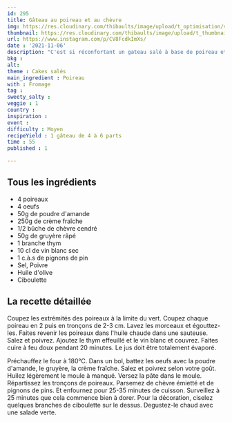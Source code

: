 ```yaml
---
id: 295
title: Gâteau au poireau et au chèvre
img: https://res.cloudinary.com/thibaults/image/upload/t_optimisation/v1636230147/Recipes/20211106_gateau_poireau_chevre.jpg
thumbnail: https://res.cloudinary.com/thibaults/image/upload/t_thumbnail_josie/v1636230147/Recipes/20211106_gateau_poireau_chevre.jpg
url: https://www.instagram.com/p/CV8FcdkImXs/
date : '2021-11-06'
description: "C'est si réconfortant un gateau salé à base de poireau et de chèvre cendré."
bkg : 
alt: 
theme : Cakes salés
main_ingredient : Poireau
with : Fromage
tag : 
sweety_salty : 
veggie : 1
country : 
inspiration : 
event : 
difficulty : Moyen
recipeYield : 1 gâteau de 4 à 6 parts
time : 55
published : 1

---
```


## Tous les ingrédients
 - 4 poireaux
 - 4 oeufs
 - 50g de poudre d'amande
 - 250g de crème fraîche
 - 1/2 bûche de chèvre cendré
 - 50g de gruyère râpé
 - 1 branche thym
 - 10 cl de vin blanc sec
 - 1 c.à.s de pignons de pin
 - Sel, Poivre
 - Huile d'olive
 - Ciboulette

## La recette détaillée
Coupez les extrémités des poireaux à la limite du vert. Coupez chaque poireau en 2 puis en tronçons de 2-3 cm. Lavez les morceaux et égouttez-les. Faites revenir les poireaux dans l'huile chaude dans une sauteuse. Salez et poivrez. Ajoutez le thym effeuillé et le vin blanc et couvrez. Faites cuire à feu doux pendant 20 minutes. Le jus doit être totalement évaporé.

Préchauffez le four à 180°C. Dans un bol, battez les oeufs avec la poudre d'amande, le gruyère, la crème fraîche. Salez et poivrez selon votre goût. Huilez légèrement le moule à manqué. Versez la pâte dans le moule. Répartissez les tronçons de poireaux. Parsemez de chèvre émietté et de pignons de pins. Et enfournez pour 25-35 minutes de cuisson. Surveillez à 25 minutes que cela commence bien à dorer.  Pour la décoration, ciselez quelques branches de ciboulette sur le dessus. Degustez-le chaud avec une salade verte.